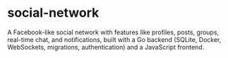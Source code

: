 # social-network
A Facebook-like social network with features like profiles, posts, groups, real-time chat, and notifications, built with a Go backend (SQLite, Docker, WebSockets, migrations, authentication) and a JavaScript frontend.
